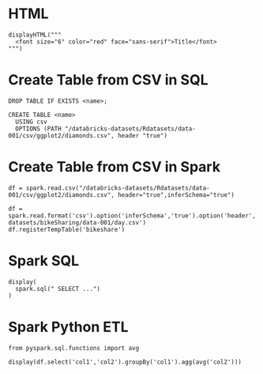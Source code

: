 # HTML
```
displayHTML("""
  <font size="6" color="red" face="sans-serif">Title</font>
""")
```


# Create Table from CSV in SQL

```
DROP TABLE IF EXISTS <name>;

CREATE TABLE <name>
  USING csv
  OPTIONS (PATH "/databricks-datasets/Rdatasets/data-001/csv/ggplot2/diamonds.csv", header "true")
```

# Create Table from CSV in Spark
```
df = spark.read.csv("/databricks-datasets/Rdatasets/data-001/csv/ggplot2/diamonds.csv", header="true",inferSchema="true")
```

```
df = spark.read.format('csv').option('inferSchema','true').option('header','true').load('dbfs:/databricks-datasets/bikeSharing/data-001/day.csv')
df.registerTempTable('bikeshare')
```

# Spark SQL
```
display(
  spark.sql(" SELECT ...")
)
```

# Spark Python ETL

```
from pyspark.sql.functions import avg

display(df.select('col1','col2').groupBy('col1').agg(avg('col2')))
```
